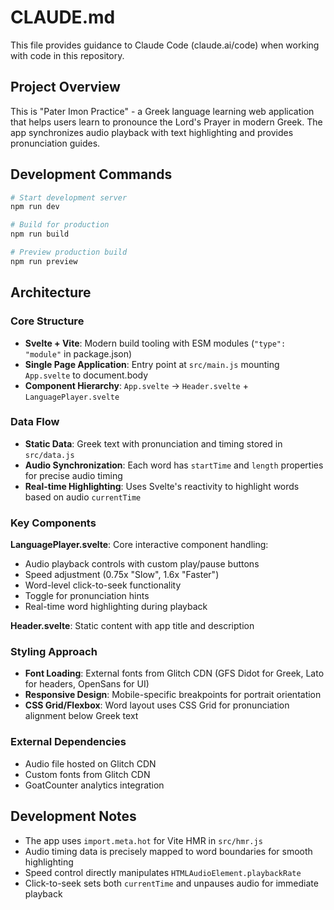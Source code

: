 # CLAUDE.md

This file provides guidance to Claude Code (claude.ai/code) when working with code in this repository.

## Project Overview

This is "Pater Imon Practice" - a Greek language learning web application that helps users learn to pronounce the Lord's Prayer in modern Greek. The app synchronizes audio playback with text highlighting and provides pronunciation guides.

## Development Commands

```bash
# Start development server
npm run dev

# Build for production
npm run build

# Preview production build
npm run preview
```

## Architecture

### Core Structure
- **Svelte + Vite**: Modern build tooling with ESM modules (`"type": "module"` in package.json)
- **Single Page Application**: Entry point at `src/main.js` mounting `App.svelte` to document.body
- **Component Hierarchy**: `App.svelte` → `Header.svelte` + `LanguagePlayer.svelte`

### Data Flow
- **Static Data**: Greek text with pronunciation and timing stored in `src/data.js`
- **Audio Synchronization**: Each word has `startTime` and `length` properties for precise audio timing
- **Real-time Highlighting**: Uses Svelte's reactivity to highlight words based on audio `currentTime`

### Key Components

**LanguagePlayer.svelte**: Core interactive component handling:
- Audio playback controls with custom play/pause buttons
- Speed adjustment (0.75x "Slow", 1.6x "Faster")
- Word-level click-to-seek functionality
- Toggle for pronunciation hints
- Real-time word highlighting during playback

**Header.svelte**: Static content with app title and description

### Styling Approach
- **Font Loading**: External fonts from Glitch CDN (GFS Didot for Greek, Lato for headers, OpenSans for UI)
- **Responsive Design**: Mobile-specific breakpoints for portrait orientation
- **CSS Grid/Flexbox**: Word layout uses CSS Grid for pronunciation alignment below Greek text

### External Dependencies
- Audio file hosted on Glitch CDN
- Custom fonts from Glitch CDN
- GoatCounter analytics integration

## Development Notes

- The app uses `import.meta.hot` for Vite HMR in `src/hmr.js`
- Audio timing data is precisely mapped to word boundaries for smooth highlighting
- Speed control directly manipulates `HTMLAudioElement.playbackRate`
- Click-to-seek sets both `currentTime` and unpauses audio for immediate playback